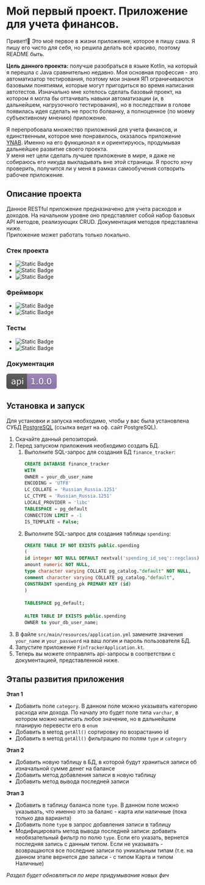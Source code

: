 # Мой первый проект. Приложение для учета финансов.

Привет!👋 Это моё первое в жизни приложение, которое я пишу сама. Я пишу его чисто для себя, но решила делать всё 
красиво, поэтому README быть.

**Цель данного проекта:** получше разобраться в языке Kotlin, на который я перешла с Java сравнительно недавно. 
Моя основная профессия - это автоматизатор тестирования, поэтому мои знания ЯП ограничиваются базовыми понятиями, 
которые могут пригодиться во время написания автотестов.
Изначально мне хотелось сделать базовый проект, на котором я могла бы оттачивать навыки автоматизации 
(и, в дальнейшем, нагрузочного тестирования), но в последствии в голове появилась идея сделать не просто болванку, 
а полноценное (по моему субъективному мнению) приложение.

Я перепробовала множество приложений для учета финансов, и единственным, которое мне понравилось, 
оказалось приложение [YNAB](https://www.ynab.com/). Именно на его функционал я и ориентируюсь, продумывая дальнейшее развитие своего проекта.  
У меня нет цели сделать лучшее приложение в мире, я даже не собираюсь его никуда выкладывать вне этой страницы. 
Я просто хочу проверить, получится ли у меня в рамках самообучения сотворить рабочее приложение.

## Описание проекта
Данное RESTful приложение предназначено для учета расходов и доходов. На начальном уровне оно представляет собой 
набор базовых API методов, реализующих CRUD. Документация методов представлена ниже.  
Приложение может работать только локально.


### Стек проекта
- ![Static Badge](https://img.shields.io/badge/Kotlin-7f52ff?logo=Kotlin&logoColor=white)
- ![Static Badge](https://img.shields.io/badge/Gradle-02303A?logo=gradle&logoColor=white)
- ![Static Badge](https://img.shields.io/badge/PostgreSQL-4169E1?logo=postgresql&logoColor=white)

### Фреймворк
- ![Static Badge](https://img.shields.io/badge/Spring%20Boot%20Web-6DB33F?logo=spring&logoColor=white)
- ![Static Badge](https://img.shields.io/badge/Spring%20Data%20JPA-6DB33F?logo=spring&logoColor=white)

### Тесты
- ![Static Badge](https://img.shields.io/badge/JUnit%205-25A162?logo=junit5&logoColor=white)
- ![Static Badge](https://img.shields.io/badge/Spring%20Boot%20Test-6DB33F?logo=spring&logoColor=white)

### Документация
<html>
 <body> 
   <a href="https://apsenty.github.io/fin-tracker/" target="_blank"><img src="src/main/resources/documentation/api-badge.svg" 
alt="Документация"></a>
 </body> 
</html>

## Установка и запуск
Для установки и запуска необходимо, чтобы у вас была установлена СУБД [PostgreSQL](https://www.postgresql.org/download/)
(ссылка ведет на оф. сайт PostgreSQL).

1. Скачайте данный репозиторий.
2. Перед запуском приложения необходимо создать БД.
   1. Выполните SQL-запрос для создания БД `finance_tracker`:
      ```sql 
      CREATE DATABASE finance_tracker
      WITH
      OWNER = your_db_user_name
      ENCODING = 'UTF8'
      LC_COLLATE = 'Russian_Russia.1251'
      LC_CTYPE = 'Russian_Russia.1251'
      LOCALE_PROVIDER = 'libc'
      TABLESPACE = pg_default
      CONNECTION LIMIT = -1
      IS_TEMPLATE = False;

   2. Выполните SQL-запрос для создания таблицы `spending`:
      ```sql
      CREATE TABLE IF NOT EXISTS public.spending
      (
      id integer NOT NULL DEFAULT nextval('spending_id_seq'::regclass),
      amount numeric NOT NULL,
      type character varying COLLATE pg_catalog."default" NOT NULL,
      comment character varying COLLATE pg_catalog."default",
      CONSTRAINT spending_pk PRIMARY KEY (id)
      )
   
      TABLESPACE pg_default;
   
      ALTER TABLE IF EXISTS public.spending
      OWNER to your_db_user_name;
3. В файле `src/main/resources/application.yml` замените значения `your_name` и `your_password` на ваш логин и пароль пользователя БД.
4. Запустите приложение `FinTrackerApplication.kt`.
5. Теперь вы можете отправлять api-запросы в соответствии с документацией, представленной ниже.

## Этапы развития приложения
**Этап 1**
- Добавить поле `category`. В данном поле можно указывать категорию расхода или дохода. По началу это будет поле типа `varchar`, в котором можно написать любое значение, но в дальнейшем планирую перевести его в `enum`
- Добавить в метод `getAll()` сортировку по возрастанию id
- Добавить в метод `getAll()` фильтрацию по полям `type` и `category`

**Этап 2**
- Добавить новую таблицу в БД, в которой будут храниться записи об изначальной сумме денег на балансе
- Добавить метод добавления записи в новую таблицу
- Добавить метод вывода последней записи

**Этап 3**
- Добавить в таблицу баланса поле `type`. В данном поле можно указывать, что именно это за баланс - карта или наличные (пока только два варианта)
- Добавить поле `type` в запрос добавления записи в таблицу
- Модифицировать метод вывода последней записи: добавить необязательный фильтр по полю `type`. Если его указать, вернется последняя запись с данным типом. Если не указывать - возвращаются все последние записи по уникальным типам (т.е. на данном этапе вернется две записи - с типом Карта и типом Наличные)

*Раздел будет обновляться по мере придумывания новых фич*

